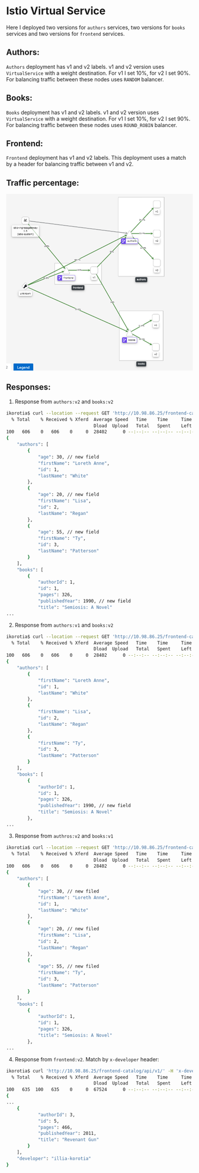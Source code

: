 # Istio Virtual Service

Here I deployed two versions for `authors` services, two versions for `books` services and two versions for `frontend` services. 
## Authors:
`Authors` deployment has v1 and  v2 labels. v1 and v2 version uses `VirtualService` with a weight destination. For v1 I set 10%, for v2 I set 90%. For balancing traffic between these nodes uses `RANDOM` balancer.

## Books:
`Books` deployment has v1 and v2 labels. v1 and v2 version uses `VirtualService` with a weight destination. For v1 I set 10%, for v2 I set 90%. For balancing traffic between these nodes uses `ROUND_ROBIN` balancer.

## Frontend:
`Frontend` deployment has v1 and v2 labels. This deployment uses a match by a header for balancing traffic between v1 and v2.

## Traffic percentage:
![traffic_percentage](./screenshots/traffic_percentage.png "traffic_percentage")

## Responses:
1. Response from `authors:v2` and `books:v2`
```bash
ikorotia$ curl --location --request GET 'http://10.98.86.25/frontend-catalog/api/v1/dashboard' | python -m json.tool
  % Total    % Received % Xferd  Average Speed   Time    Time     Time  Current
                                 Dload  Upload   Total   Spent    Left  Speed
100   606    0   606    0     0  28402      0 --:--:-- --:--:-- --:--:-- 28857
{
    "authors": [
        {
            "age": 30, // new field
            "firstName": "Loreth Anne",
            "id": 1,
            "lastName": "White"
        },
        {
            "age": 20, // new field
            "firstName": "Lisa",
            "id": 2,
            "lastName": "Regan"
        },
        {
            "age": 55, // new field
            "firstName": "Ty",
            "id": 3,
            "lastName": "Patterson"
        }
    ],
    "books": [
        {
            "authorId": 1,
            "id": 1,
            "pages": 326,
            "publishedYear": 1990, // new field
            "title": "Semiosis: A Novel"
...
```
2. Response from `authors:v1` and `books:v2`
```bash
ikorotia$ curl --location --request GET 'http://10.98.86.25/frontend-catalog/api/v1/dashboard' | python -m json.tool
  % Total    % Received % Xferd  Average Speed   Time    Time     Time  Current
                                 Dload  Upload   Total   Spent    Left  Speed
100   606    0   606    0     0  28402      0 --:--:-- --:--:-- --:--:-- 28857
{
    "authors": [
        {
            "firstName": "Loreth Anne",
            "id": 1,
            "lastName": "White"
        },
        {
            "firstName": "Lisa",
            "id": 2,
            "lastName": "Regan"
        },
        {
            "firstName": "Ty",
            "id": 3,
            "lastName": "Patterson"
        }
    ],
    "books": [
        {
            "authorId": 1,
            "id": 1,
            "pages": 326,
            "publishedYear": 1990, // new field
            "title": "Semiosis: A Novel"
        },
...
```
3. Response from `authros:v2` and `books:v1`
```bash
ikorotia$ curl --location --request GET 'http://10.98.86.25/frontend-catalog/api/v1/dashboard' | python -m json.tool
  % Total    % Received % Xferd  Average Speed   Time    Time     Time  Current
                                 Dload  Upload   Total   Spent    Left  Speed
100   606    0   606    0     0  28402      0 --:--:-- --:--:-- --:--:-- 28857
{
    "authors": [
        {
            "age": 30, // new filed
            "firstName": "Loreth Anne",
            "id": 1,
            "lastName": "White"
        },
        {
            "age": 20, // new filed
            "firstName": "Lisa",
            "id": 2,
            "lastName": "Regan"
        },
        {
            "age": 55, // new filed
            "firstName": "Ty",
            "id": 3,
            "lastName": "Patterson"
        }
    ],
    "books": [
        {
            "authorId": 1,
            "id": 1,
            "pages": 326,
            "title": "Semiosis: A Novel"
        },
...
```
4. Response from `frontend:v2`. Match by `x-developer` header:
```bash
ikorotia$ curl 'http://10.98.86.25/frontend-catalog/api/v1/' -H 'x-developer: illia-korotia' | python -m json.tool
  % Total    % Received % Xferd  Average Speed   Time    Time     Time  Current
                                 Dload  Upload   Total   Spent    Left  Speed
100   635  100   635    0     0  67524      0 --:--:-- --:--:-- --:--:-- 70555
{
...
	{
            "authorId": 3,
            "id": 5,
            "pages": 466,
            "publishedYear": 2011,
            "title": "Revenant Gun"
        }
    ],
    "developer": "illia-korotia"
}
```
